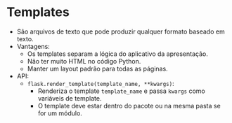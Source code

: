 # Templates

- São arquivos de texto que pode produzir qualquer formato baseado em texto.
- Vantagens:
  - Os templates separam a lógica do aplicativo da apresentação.
  - Não ter muito HTML no código Python.
  - Manter um layout padrão para todas as páginas.
- API:
  - `flask.render_template(template_name, **kwargs)`:
    - Renderiza o template `template_name` e passa `kwargs` como variáveis de template.
    - O template deve estar dentro do pacote ou na mesma pasta se for um módulo.